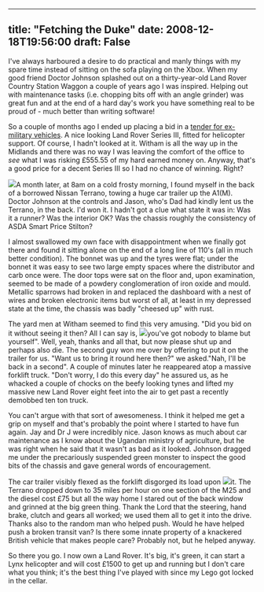 
---
title: "Fetching the Duke"
date: 2008-12-18T19:56:00
draft: False
---

I've always harboured a desire to do practical and manly things with my spare time instead of sitting on the sofa playing on the <span>Xbox</span>.  When my good friend Doctor Johnson splashed out on a thirty-year-old Land Rover Country Station Waggon a couple of years ago I was inspired.  Helping out with maintenance tasks (i.e. chopping bits off with an angle grinder) was great fun and at the end of a hard day's work you have something real to be proud of - much better than writing software!

So a couple of months ago I ended up placing a bid in a <a href="http://www.mod-sales.com/">tender for ex-<span>military</span> vehicles</a>. A nice looking Land Rover Series III, fitted for helicopter support.  Of course, I hadn't looked at it.  <span>Witham</span> is all the way up in the Midlands and there was no way I was leaving the comfort of the office to <span style="font-style: italic;">see </span>what I was risking £555.55 of my hard earned money on.  Anyway, that's a good price for a decent Series III so I had no chance of winning.  Right?

<a href="http://2.bp.blogspot.com/_62oTnOHwOSo/SUrBo0mqxhI/AAAAAAAAAA0/6EH0Py4V0D0/s1600-h/landrover.jpg"><img src="http://2.bp.blogspot.com/_62oTnOHwOSo/SUrBo0mqxhI/AAAAAAAAAA0/6EH0Py4V0D0/s200/landrover.jpg"/></a>A month later, at 8am on a cold frosty morning, I found myself in the back of a borrowed Nissan <span>Terrano</span>, towing a huge car trailer up the A1(M).  Doctor Johnson at the controls and Jason, who's Dad had kindly lent us the <span>Terrano</span>, in the back.  I'd won it.  I hadn't got a clue what state it was in: Was it a runner?  Was the interior OK?  Was the chassis roughly the consistency of <span>ASDA</span> Smart Price Stilton?

I almost swallowed my own face with <span>disappointment</span> when we finally got there and found it sitting alone on the end of a long line of 110's (all in much better condition).  The bonnet was up and the tyres were flat; under the bonnet it was easy to see two large empty spaces where the <span>distributor</span> and <span>carb</span> once were.  The door tops were sat on the floor and, upon examination, seemed to be made of a powdery conglomeration of iron oxide and mould.  <span>Metallic</span> sparrows had broken in and replaced the dashboard with a nest of wires and broken electronic items but worst of all, at least in my depressed state at the time, the chassis was badly "cheesed up" with rust.

The yard men at <span>Witham</span> seemed to find this very amusing.  "Did you bid on it without seeing it then?  All I can say is, <a href="http://4.bp.blogspot.com/_62oTnOHwOSo/SUq_CWaemfI/AAAAAAAAAAk/5IEglDgs5tM/s1600-h/IMG_4223.JPG"><img src="http://4.bp.blogspot.com/_62oTnOHwOSo/SUq_CWaemfI/AAAAAAAAAAk/5IEglDgs5tM/s200/IMG_4223.JPG"/></a>you've got nobody to blame but yourself".  Well, yeah, thanks and all that, but now please shut up and perhaps also die.  The second guy won me over by offering to put it on the trailer for us.  "Want us to bring it round here then?" we asked."Nah, I'll be back in a second".  A couple of minutes later he reappeared atop a massive forklift truck.  "Don't worry, I do this every day" he assured us, as he whacked a couple of chocks on the beefy looking tynes and lifted my massive new Land Rover eight feet into the air to get past a recently demobbed ten ton truck.

You can't argue with that sort of awesomeness.  I think it helped me get a grip on myself and that's probably the point where I started to have fun again.  Jay and Dr J were incredibly nice.  Jason knows as much about car maintenance as I know about the Ugandan ministry of agriculture, but he was right when he said that it wasn't as bad as it looked.  Johnson dragged me under the precariously suspended green monster to inspect the good bits of the chassis and gave general words of encouragement.

The car trailer visibly flexed as the forklift disgorged its load upon <a href="http://3.bp.blogspot.com/_62oTnOHwOSo/SUrAdsasm4I/AAAAAAAAAAs/dYTscGACtrM/s1600-h/IMG_4242.JPG"><img src="http://3.bp.blogspot.com/_62oTnOHwOSo/SUrAdsasm4I/AAAAAAAAAAs/dYTscGACtrM/s200/IMG_4242.JPG"/></a>it.  The <span>Terrano</span> dropped down to 35 miles per hour on one section of the M25 and the diesel cost £75 but all the way home I stared out of the back window and grinned at the big green thing.  Thank the Lord that the steering, hand brake, clutch and gears all worked; we used them all to get it into the drive.  Thanks also to the random man who helped push.  Would he have helped push a broken transit van?  Is there some innate property of a knackered British vehicle that makes people care?  Probably not, but he helped anyway.

So there you go.  I now own a Land Rover.  It's big, it's green, it can start a Lynx helicopter and will cost £1500 to get up and running but I don't care what you think; it's the best thing I've played with since my <span>Lego</span> got locked in the cellar.